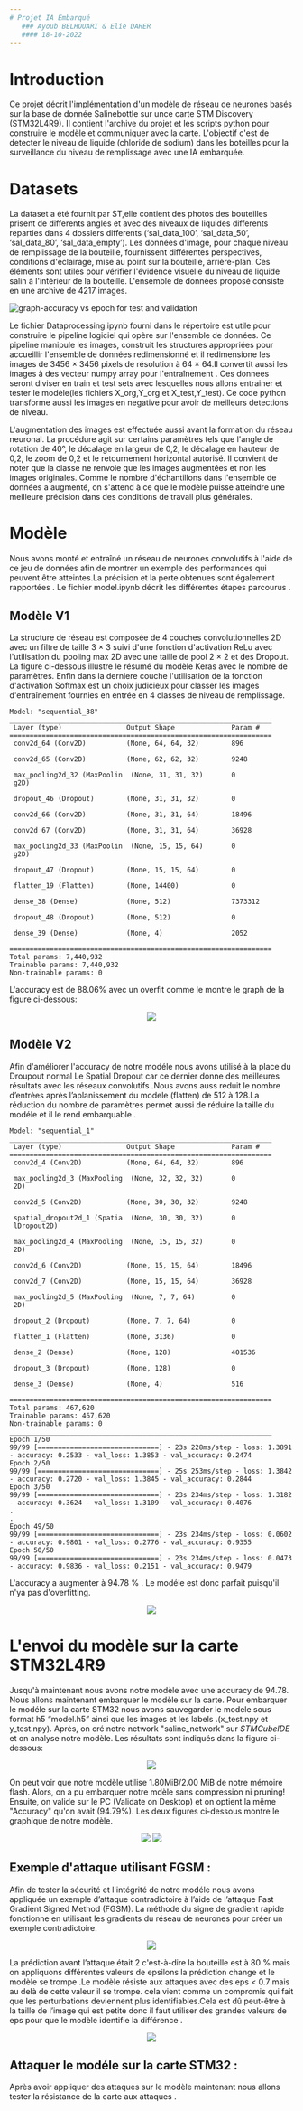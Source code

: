 ```yaml
---
# Projet IA Embarqué
   ### Ayoub BELHOUARI & Elie DAHER
   #### 18-10-2022
---
```


# Introduction

Ce projet décrit l'implémentation d'un modèle de réseau de neurones basés sur la base de donnée Salinebottle sur unce carte STM Discovery (STM32L4R9). Il contient l'archive du projet et les scripts python pour construire le modèle et communiquer avec la carte. 
L'objectif c'est de detecter le niveau de liquide (chloride de sodium) dans les boteilles pour la surveillance du niveau de remplissage avec une IA embarquée.

# Datasets

La dataset a été fournit par ST,elle contient des photos des bouteilles prisent de differents angles et avec des niveaux de liquides differents reparties dans 4 dossiers differents (‘sal_data_100’, ‘sal_data_50’, ‘sal_data_80’, ‘sal_data_empty’).
Les données d'image, pour chaque niveau de remplissage de la bouteille, fournissent différentes perspectives, conditions d'éclairage, mise au point sur la bouteille, arrière-plan. Ces éléments sont utiles pour vérifier l'évidence visuelle du niveau de liquide salin à l'intérieur de la bouteille.
L'ensemble de données proposé consiste en une archive de 4217 images.

![graph-accuracy vs epoch for test and validation](img/contents_of_data.jpeg#center)

Le fichier Dataprocessing.ipynb fourni dans le répertoire  est utile pour construire le pipeline logiciel qui opère sur l'ensemble de données. Ce pipeline manipule les images, construit les structures appropriées pour accueillir l'ensemble de données redimensionné et il redimensione les images de 3456 × 3456 pixels de résolution à 64 × 64.Il convertit aussi les images à des vecteur numpy array pour l'entraînement . 
Ces donnees seront diviser en train et test sets avec lesquelles nous allons entrainer et tester le modèle(les fichiers X_org,Y_org et X_test,Y_test).
Ce code python transforme aussi les images en negative pour avoir de meilleurs detections de niveau.

L'augmentation des images est effectuée aussi avant la formation du réseau neuronal. La procédure agit sur certains paramètres tels que l'angle de rotation de 40°, le décalage en largeur de 0,2, le décalage en hauteur de 0,2, le zoom de 0,2 et le retournement horizontal autorisé. Il convient de noter que la classe ne renvoie que les images augmentées et non les images originales. Comme le nombre d'échantillons dans l'ensemble de données a augmenté, on s'attend à ce que le modèle puisse atteindre une meilleure précision dans des conditions de travail plus générales. 

# Modèle

Nous avons monté et entraîné un réseau de neurones convolutifs à l'aide de ce jeu de données afin de montrer un exemple des performances qui peuvent être atteintes.La précision et la perte obtenues sont également rapportées . 
Le fichier model.ipynb décrit les différentes étapes parcourus .

## Modèle V1
La structure de réseau est composée de 4 couches convolutionnelles 2D avec un filtre de taille 3 × 3 suivi d'une fonction d'activation ReLu avec l'utilisation du pooling max 2D avec une taille de pool 2 × 2 et des Dropout. La figure ci-dessous illustre le résumé du modèle Keras avec le nombre de paramètres. Enfin dans la derniere couche l'utilisation de la fonction d'activation Softmax est un choix judicieux pour classer les images d'entraînement fournies en entrée en 4 classes de niveau de remplissage. 

```
Model: "sequential_38"
_________________________________________________________________
 Layer (type)                Output Shape              Param #   
=================================================================
 conv2d_64 (Conv2D)          (None, 64, 64, 32)        896       
                                                                 
 conv2d_65 (Conv2D)          (None, 62, 62, 32)        9248      
                                                                 
 max_pooling2d_32 (MaxPoolin  (None, 31, 31, 32)       0         
 g2D)                                                            
                                                                 
 dropout_46 (Dropout)        (None, 31, 31, 32)        0         
                                                                 
 conv2d_66 (Conv2D)          (None, 31, 31, 64)        18496     
                                                                 
 conv2d_67 (Conv2D)          (None, 31, 31, 64)        36928     
                                                                 
 max_pooling2d_33 (MaxPoolin  (None, 15, 15, 64)       0         
 g2D)                                                            
                                                                 
 dropout_47 (Dropout)        (None, 15, 15, 64)        0         
                                                                 
 flatten_19 (Flatten)        (None, 14400)             0         
                                                                 
 dense_38 (Dense)            (None, 512)               7373312   
                                                                 
 dropout_48 (Dropout)        (None, 512)               0         
                                                                 
 dense_39 (Dense)            (None, 4)                 2052      
                                                                 
=================================================================
Total params: 7,440,932
Trainable params: 7,440,932
Non-trainable params: 0
```
L'accuracy est de 88.06% avec un overfit comme le montre le graph de la figure ci-dessous:

<p align="center">
  <img src="img/graph_mod1.jpg" />
</p>

## Modèle V2
Afin d'améliorer l'accuracy de notre modéle nous avons utilisé à la place du Droupout normal Le Spatial Dropout car ce dernier donne des meilleures résultats avec les réseaux convolutifs .Nous avons auss reduit le nombre d’entrèes après l’aplanissement du modele (flatten) de 512 à 128.La réduction du nombre de paramètres permet aussi de réduire la taille du modéle et il le rend embarquable .  

```
Model: "sequential_1"
_________________________________________________________________
 Layer (type)                Output Shape              Param #   
=================================================================
 conv2d_4 (Conv2D)           (None, 64, 64, 32)        896       
                                                                 
 max_pooling2d_3 (MaxPooling  (None, 32, 32, 32)       0         
 2D)                                                             
                                                                 
 conv2d_5 (Conv2D)           (None, 30, 30, 32)        9248      
                                                                 
 spatial_dropout2d_1 (Spatia  (None, 30, 30, 32)       0         
 lDropout2D)                                                     
                                                                 
 max_pooling2d_4 (MaxPooling  (None, 15, 15, 32)       0         
 2D)                                                             
                                                                 
 conv2d_6 (Conv2D)           (None, 15, 15, 64)        18496     
                                                                 
 conv2d_7 (Conv2D)           (None, 15, 15, 64)        36928     
                                                                 
 max_pooling2d_5 (MaxPooling  (None, 7, 7, 64)         0         
 2D)                                                             
                                                                 
 dropout_2 (Dropout)         (None, 7, 7, 64)          0         
                                                                 
 flatten_1 (Flatten)         (None, 3136)              0         
                                                                 
 dense_2 (Dense)             (None, 128)               401536    
                                                                 
 dropout_3 (Dropout)         (None, 128)               0         
                                                                 
 dense_3 (Dense)             (None, 4)                 516       
                                                                 
=================================================================
Total params: 467,620
Trainable params: 467,620
Non-trainable params: 0
_________________________________________________________________
Epoch 1/50
99/99 [==============================] - 23s 228ms/step - loss: 1.3891 - accuracy: 0.2533 - val_loss: 1.3853 - val_accuracy: 0.2474
Epoch 2/50
99/99 [==============================] - 25s 253ms/step - loss: 1.3842 - accuracy: 0.2720 - val_loss: 1.3845 - val_accuracy: 0.2844
Epoch 3/50
99/99 [==============================] - 23s 234ms/step - loss: 1.3182 - accuracy: 0.3624 - val_loss: 1.3109 - val_accuracy: 0.4076
.
.
Epoch 49/50
99/99 [==============================] - 23s 234ms/step - loss: 0.0602 - accuracy: 0.9801 - val_loss: 0.2776 - val_accuracy: 0.9355
Epoch 50/50
99/99 [==============================] - 23s 234ms/step - loss: 0.0473 - accuracy: 0.9836 - val_loss: 0.2151 - val_accuracy: 0.9479
```

L'accuracy a augmenter à 94.78 % . Le modéle est donc parfait puisqu'il n'ya pas d'overfitting.

<p align="center">
  <img src="img/graph_mod2.jpg" />
</p>

# L'envoi du modèle sur la carte STM32L4R9 
Jusqu'à maintenant nous avons notre modèle avec une accuracy de 94.78. Nous allons maintenant embarquer le modèle sur la carte.
Pour embarquer le modéle sur la carte STM32 nous avons sauvegarder le modele sous format h5 “model.h5” ainsi que les images et les labels .(x_test.npy et y_test.npy).
Après, on cré notre network "saline_network" sur *STMCubeIDE* et on analyse notre modèle.
Les résultats sont indiqués dans la figure ci-dessous:
<p align="center">
  <img src="img/modele_cubeAI.png" />
</p>
On peut voir que notre modèle utilise 1.80MiB/2.00 MiB de notre mémoire flash. Alors, on a pu embarquer notre mdèle sans compression ni pruning! 
Ensuite, on valide sur le PC (Validate on Desktop) et on optient la mëme "Accuracy" qu'on avait (94.79%).
Les deux figures ci-dessous montre le graphique de notre modèle.

<p align="center">
  <img src="img/graph1.jpg" />
  <img src="img/graph2.jpg" />
</p>








## Exemple d'attaque utilisant FGSM : 

Afin de tester la sécurité et l'intégrité de notre modéle nous avons appliquée un exemple d’attaque contradictoire à l’aide de l’attaque Fast Gradient Signed Method (FGSM).
La méthode du signe de gradient rapide fonctionne en utilisant les gradients du réseau de neurones pour créer un exemple contradictoire.  

<p align="center">
  <img src="img/attaqueFGSM.png" />
</p>

La prédiction avant l’attaque était 2 c'est-à-dire la bouteille est à 80 % mais on appliquons différentes valeurs de epsilons la prédiction change et le modèle se trompe .Le modèle résiste aux attaques avec des eps < 0.7 mais au delà de cette valeur il se trompe. cela vient comme un compromis qui fait que les perturbations deviennent plus identifiables.Cela est dû peut-être à la taille de l’image qui est petite donc il faut utiliser des grandes valeurs de eps pour que le modèle identifie la différence . 



<p align="center">
  <img src="img/4imageepsdiffs.png" />
</p>

## Attaquer le modéle sur la carte STM32 : 

Après avoir appliquer des attaques sur le modèle maintenant nous allons tester la résistance de la carte aux attaques  . 

